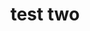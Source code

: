 ---
layout: detail
title: test two
first_name: Maura
last_name: Chanz
assets:
  img: ./img/000-2.jpg
story: |
  “#000”, or BLACK, is a collection of photos curated to express the cultural appreciation of the women owning their true self through.
# injectAllPosts: true
---